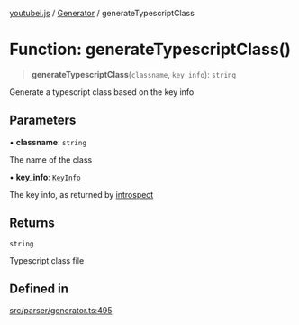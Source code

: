 [youtubei.js](../../../README.md) / [Generator](../README.md) / generateTypescriptClass

# Function: generateTypescriptClass()

> **generateTypescriptClass**(`classname`, `key_info`): `string`

Generate a typescript class based on the key info

## Parameters

• **classname**: `string`

The name of the class

• **key\_info**: [`KeyInfo`](../type-aliases/KeyInfo.md)

The key info, as returned by [introspect](introspect.md)

## Returns

`string`

Typescript class file

## Defined in

[src/parser/generator.ts:495](https://github.com/LuanRT/YouTube.js/blob/4729016fb98e7045ee4043857be7eef780c01e35/src/parser/generator.ts#L495)
